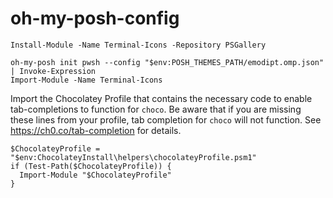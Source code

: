 # oh-my-posh-config
```
Install-Module -Name Terminal-Icons -Repository PSGallery
```

```
oh-my-posh init pwsh --config "$env:POSH_THEMES_PATH/emodipt.omp.json" | Invoke-Expression
Import-Module -Name Terminal-Icons
```
Import the Chocolatey Profile that contains the necessary code to enable
tab-completions to function for `choco`.
Be aware that if you are missing these lines from your profile, tab completion
for `choco` will not function.
See https://ch0.co/tab-completion for details.

```
$ChocolateyProfile = "$env:ChocolateyInstall\helpers\chocolateyProfile.psm1"
if (Test-Path($ChocolateyProfile)) {
  Import-Module "$ChocolateyProfile"
}
```
